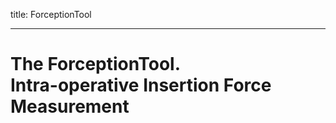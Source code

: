 title: ForceptionTool

- - -

# The ForceptionTool. <br> Intra-operative Insertion Force Measurement


